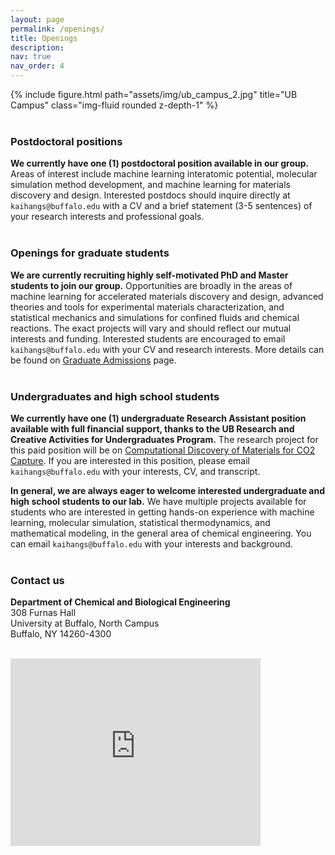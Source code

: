```yaml
---
layout: page
permalink: /openings/
title: Openings
description: 
nav: true
nav_order: 4
---
```

<div class="row">
    <div class="col-sm mt-3 mt-md-0">
        {% include figure.html path="assets/img/ub_campus_2.jpg" title="UB Campus" class="img-fluid rounded z-depth-1" %}
    </div>
</div>
<br>

### Postdoctoral positions <br>
**We currently have one (1) postdoctoral position available in our group.** Areas of interest include machine learning interatomic potential, molecular simulation method development, and machine learning for materials discovery and design. Interested postdocs should inquire directly at `kaihangs@buffalo.edu` with a CV and a brief statement (3-5 sentences) of your research interests and professional goals. <br><br>

### Openings for graduate students <br>
**We are currently recruiting highly self-motivated PhD and Master students to join our group.** Opportunities are broadly in the areas of machine learning for accelerated materials discovery and design, advanced theories and tools for experimental materials characterization, and statistical mechanics and simulations for confined fluids and chemical reactions. The exact projects will vary and should reflect our mutual interests and funding. Interested students are encouraged to email `kaihangs@buffalo.edu` with your CV and research interests. More details can be found on [Graduate Admissions](https://engineering.buffalo.edu/chemical-biological/academics/graduate/admissions.html) page. <br><br>

### Undergraduates and high school students<br>
**We currently have one (1) undergraduate Research Assistant position available with full financial support, thanks to the UB Research and Creative Activities for Undergraduates Program.** The research project for this paid position will be on [Computational Discovery of Materials for CO2 Capture](https://www.buffalo.edu/eln/students/project-portal/host-page.host.html/content/shared/www/eln/project-portal/project-profiles/active-projects/computational-discovery-of-materials-for-CO2-capture.detail.html). If you are interested in this position, please email `kaihangs@buffalo.edu` with your interests, CV, and transcript. <br>

**In general, we are always eager to welcome interested undergraduate and high school students to our lab.** We have multiple projects available for students who are interested in getting hands-on experience with machine learning, molecular simulation, statistical thermodynamics, and mathematical modeling, in the general area of chemical engineering. You can email `kaihangs@buffalo.edu` with your interests and background.<br><br>

### Contact us <br>
**Department of Chemical and Biological Engineering** <br>
308 Furnas Hall <br>
University at Buffalo, North Campus <br>
Buffalo, NY 14260-4300 <br><br>

<iframe src="https://www.google.com/maps/embed?pb=!1m17!1m12!1m3!1d2917.8777358999478!2d-78.78921168452321!3d43.001908979149064!2m3!1f0!2f0!3f0!3m2!1i1024!2i768!4f13.1!3m2!1m1!2zNDPCsDAwJzA2LjkiTiA3OMKwNDcnMTMuMyJX!5e0!3m2!1sen!2sus!4v1683833065433!5m2!1sen!2sus" width="400" height="300" style="border:0;" allowfullscreen="" loading="lazy" referrerpolicy="no-referrer-when-downgrade"></iframe>
